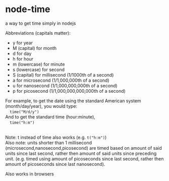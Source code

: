 # node-time
a way to get time simply in nodejs

Abbreviations (capitals matter):
  * y for year
  * M (capital) for month
  * d for day
  * h for hour
  * m (lowercase) for minute
  * s (lowercase) for second
  * S (capital) for millisecond (1/1000th of a second)
  * a for microsecond (1/1,000,000th of a second) 
  * u for nanosecond (1/1,000,000,000th of a second) 
  * p for picosecond (1/1,000,000,000,000th of a second)

For example, to get the date using the standard American system (month/day/year), you would type: </br>
  &emsp;`time("M/d/y")`</br>
 And to get the standard time (hour:minute),</br>
  &emsp;`time("h:m")`</br></br>
  
  Note: t instead of time also works (e.g. `t("h:m")`)</br>
  Also note: units shorter than 1 millisecond (microsecond,nanosecond,picosecond) are timed based on amount of said units since last second, rather then amount of said units since preceding unit. (e.g. timed using amount of picoseconds since last second, rather then amount of picoseconds since last nanosecond). 
  
  Also works in browsers
